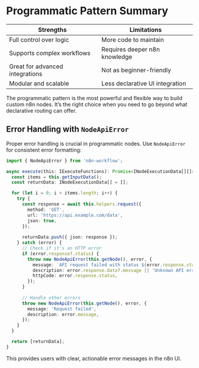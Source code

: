 # Programmatic Pattern Summary

| Strengths                       | Limitations                     |
| ------------------------------- | ------------------------------- |
| Full control over logic         | More code to maintain           |
| Supports complex workflows      | Requires deeper n8n knowledge   |
| Great for advanced integrations | Not as beginner-friendly        |
| Modular and scalable            | Less declarative UI integration |

The programmatic pattern is the most powerful and flexible way to build custom n8n nodes. It’s the right choice when you need to go beyond what declarative routing can offer.

## Error Handling with `NodeApiError`

Proper error handling is crucial in programmatic nodes. Use `NodeApiError` for consistent error formatting:

```ts
import { NodeApiError } from 'n8n-workflow';

async execute(this: IExecuteFunctions): Promise<INodeExecutionData[][]> {
  const items = this.getInputData();
  const returnData: INodeExecutionData[] = [];

  for (let i = 0; i < items.length; i++) {
    try {
      const response = await this.helpers.request({
        method: 'GET',
        url: 'https://api.example.com/data',
        json: true,
      });
      
      returnData.push({ json: response });
    } catch (error) {
      // Check if it's an HTTP error
      if (error.response?.status) {
        throw new NodeApiError(this.getNode(), error, {
          message: `API request failed with status ${error.response.status}`,
          description: error.response.data?.message || 'Unknown API error',
          httpCode: error.response.status,
        });
      }
      
      // Handle other errors
      throw new NodeApiError(this.getNode(), error, {
        message: 'Request failed',
        description: error.message,
      });
    }
  }

  return [returnData];
}
```

This provides users with clear, actionable error messages in the n8n UI.
